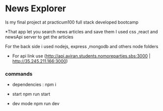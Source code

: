# News Explorer 
Is my final project at practicum100 full stack developed bootcamp

*That app let you search news articles and save them
I used css ,react and newsApi server to get the articles

For the back side
i used nodejs, express ,mongodb and others  node folders 



* For api link use (http://api.aviran.students.nomoreparties.sbs:3000 | http://35.245.211.166:3000)


### commands
* dependencies :
npm i

* start 
npm run start
* dev mode
npm run dev

